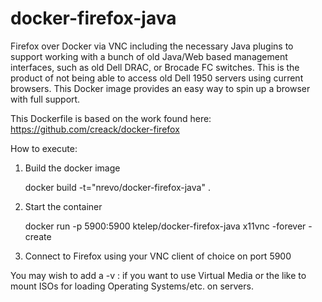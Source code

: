 docker-firefox-java
==============

Firefox over Docker via VNC including the necessary Java plugins to support working with a bunch of old Java/Web based management interfaces, such as old Dell DRAC, or Brocade FC switches.  This is the product of not being able to access old Dell 1950 servers using current browsers.   This Docker image provides an easy way to spin up a browser with full support.

This Dockerfile is based on the work found here: https://github.com/creack/docker-firefox

How to execute:

1.  Build the docker image


    docker build -t="nrevo/docker-firefox-java" .


2.  Start the container


    docker run -p 5900:5900 ktelep/docker-firefox-java x11vnc -forever -create 


3.  Connect to Firefox using your VNC client of choice on port 5900 


You may wish to add a -v <localpath>:<containerpath> if you want to use Virtual Media or the like to mount ISOs for loading Operating Systems/etc. on servers.


